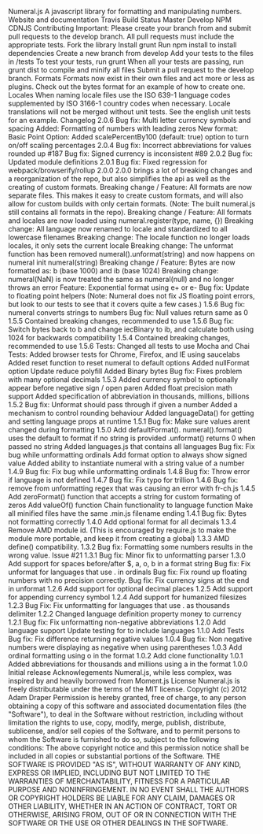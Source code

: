 Numeral.js A javascript library for formatting and manipulating numbers. Website and documentation Travis Build Status Master Develop NPM CDNJS Contributing Important: Please create your branch from and submit pull requests to the develop branch. All pull requests must include the appropriate tests. Fork the library Install grunt Run npm install to install dependencies Create a new branch from develop Add your tests to the files in /tests To test your tests, run grunt When all your tests are passing, run grunt dist to compile and minify all files Submit a pull request to the develop branch. Formats Formats now exist in their own files and act more or less as plugins. Check out the bytes format for an example of how to create one. Locales When naming locale files use the ISO 639-1 language codes supplemented by ISO 3166-1 country codes when necessary. Locale translations will not be merged without unit tests. See the english unit tests for an example. Changelog 2.0.6 Bug fix: Multi letter currency symbols and spacing Added: Formatting of numbers with leading zeros New format: Basic Point Option: Added scalePercentBy100 (default: true) option to turn on/off scaling percentages 2.0.4 Bug fix: Incorrect abbreviations for values rounded up #187 Bug fix: Signed currency is inconsistent #89 2.0.2 Bug fix: Updated module definitions 2.0.1 Bug fix: Fixed regression for webpack/browserify/rollup 2.0.0 2.0.0 brings a lot of breaking changes and a reorganization of the repo, but also simplifies the api as well as the creating of custom formats. Breaking change / Feature: All formats are now separate files. This makes it easy to create custom formats, and will also allow for custom builds with only certain formats. (Note: The built numeral.js still contains all formats in the repo). Breaking change / Feature: All formats and locales are now loaded using numeral.register(type, name, {}) Breaking change: All language now renamed to locale and standardized to all lowercase filenames Breaking change: The locale function no longer loads locales, it only sets the current locale Breaking change: The unformat function has been removed numeral().unformat(string) and now happens on numeral init numeral(string) Breaking change / Feature: Bytes are now formatted as: b (base 1000) and ib (base 1024) Breaking change: numeral(NaN) is now treated the same as numeral(null) and no longer throws an error Feature: Exponential format using e+ or e- Bug fix: Update to floating point helpers (Note: Numeral does not fix JS floating point errors, but look to our tests to see that it covers quite a few cases.) 1.5.6 Bug fix: numeral converts strings to numbers Bug fix: Null values return same as 0 1.5.5 Contained breaking changes, recommended to use 1.5.6 Bug fix: Switch bytes back to b and change iecBinary to ib, and calculate both using 1024 for backwards compatibility 1.5.4 Contained breaking changes, recommended to use 1.5.6 Tests: Changed all tests to use Mocha and Chai Tests: Added browser tests for Chrome, Firefox, and IE using saucelabs Added reset function to reset numeral to default options Added nullFormat option Update reduce polyfill Added Binary bytes Bug fix: Fixes problem with many optional decimals 1.5.3 Added currency symbol to optionally appear before negative sign / open paren Added float precision math support Added specification of abbreviation in thousands, millions, billions 1.5.2 Bug fix: Unformat should pass through if given a number Added a mechanism to control rounding behaviour Added languageData() for getting and setting language props at runtime 1.5.1 Bug fix: Make sure values arent changed during formatting 1.5.0 Add defaultFormat(). numeral().format() uses the default to format if no string is provided .unformat() returns 0 when passed no string Added languages.js that contains all languages Bug fix: Fix bug while unformatting ordinals Add format option to always show signed value Added ability to instantiate numeral with a string value of a number 1.4.9 Bug fix: Fix bug while unformatting ordinals 1.4.8 Bug fix: Throw error if language is not defined 1.4.7 Bug fix: Fix typo for trillion 1.4.6 Bug fix: remove from unformatting regex that was causing an error with fr-ch.js 1.4.5 Add zeroFormat() function that accepts a string for custom formating of zeros Add valueOf() function Chain functionality to language function Make all minified files have the same .min.js filename ending 1.4.1 Bug fix: Bytes not formatting correctly 1.4.0 Add optional format for all decimals 1.3.4 Remove AMD module id. (This is encouraged by require.js to make the module more portable, and keep it from creating a global) 1.3.3 AMD define() compatibility. 1.3.2 Bug fix: Formatting some numbers results in the wrong value. Issue #21 1.3.1 Bug fix: Minor fix to unformatting parser 1.3.0 Add support for spaces before/after $, a, o, b in a format string Bug fix: Fix unformat for languages that use . in ordinals Bug fix: Fix round up floating numbers with no precision correctly. Bug fix: Fix currency signs at the end in unformat 1.2.6 Add support for optional decimal places 1.2.5 Add support for appending currency symbol 1.2.4 Add support for humanized filesizes 1.2.3 Bug Fix: Fix unformatting for languages that use . as thousands delimiter 1.2.2 Changed language definition property money to currency 1.2.1 Bug fix: Fix unformatting non-negative abbreviations 1.2.0 Add language support Update testing for to include languages 1.1.0 Add Tests Bug fix: Fix difference returning negative values 1.0.4 Bug fix: Non negative numbers were displaying as negative when using parentheses 1.0.3 Add ordinal formatting using o in the format 1.0.2 Add clone functionality 1.0.1 Added abbreviations for thousands and millions using a in the format 1.0.0 Initial release Acknowlegements Numeral.js, while less complex, was inspired by and heavily borrowed from Moment.js License Numeral.js is freely distributable under the terms of the MIT license. Copyright (c) 2012 Adam Draper Permission is hereby granted, free of charge, to any person obtaining a copy of this software and associated documentation files (the "Software"), to deal in the Software without restriction, including without limitation the rights to use, copy, modify, merge, publish, distribute, sublicense, and/or sell copies of the Software, and to permit persons to whom the Software is furnished to do so, subject to the following conditions: The above copyright notice and this permission notice shall be included in all copies or substantial portions of the Software. THE SOFTWARE IS PROVIDED "AS IS", WITHOUT WARRANTY OF ANY KIND, EXPRESS OR IMPLIED, INCLUDING BUT NOT LIMITED TO THE WARRANTIES OF MERCHANTABILITY, FITNESS FOR A PARTICULAR PURPOSE AND NONINFRINGEMENT. IN NO EVENT SHALL THE AUTHORS OR COPYRIGHT HOLDERS BE LIABLE FOR ANY CLAIM, DAMAGES OR OTHER LIABILITY, WHETHER IN AN ACTION OF CONTRACT, TORT OR OTHERWISE, ARISING FROM, OUT OF OR IN CONNECTION WITH THE SOFTWARE OR THE USE OR OTHER DEALINGS IN THE SOFTWARE.